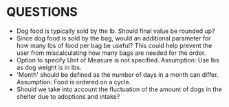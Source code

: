 # QUESTIONS

- Dog food is typically sold by the lb. Should final value be rounded up?
- Since dog food is sold by the bag, would an additional parameter for how many lbs of food per bag be useful? This could help prevent the user from miscalculating how many bags are needed for the order.
- Option to specify Unit of Measure is not specified. Assumption: Use lbs as dog weight is in lbs.   
- 'Month' should be defined as the number of days in a month can differ. Assumption: Food is ordered on a cycle.  
- Should we take into account the fluctuation of the amount of dogs in the shelter due to adoptions and intake?